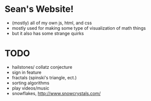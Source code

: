 # Sean's Website!

- (mostly) all of my own js, html, and css
- mostly used for making some type of visualization of math things
- but it also has some strange quirks

# TODO

* hailstones/ collatz conjecture
* sign in feature
* fractals (spinski's triangle, ect.)
* sorting algorithms
* play videos/music
* snowflakes, http://www.snowcrystals.com/

